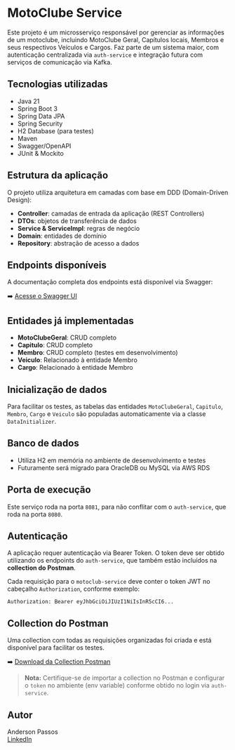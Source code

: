 # MotoClube Service

Este projeto é um microsserviço responsável por gerenciar as informações de um motoclube, incluindo MotoClube Geral, Capítulos locais, Membros e seus respectivos Veículos e Cargos. Faz parte de um sistema maior, com autenticação centralizada via `auth-service` e integração futura com serviços de comunicação via Kafka.

## Tecnologias utilizadas

- Java 21
- Spring Boot 3
- Spring Data JPA
- Spring Security
- H2 Database (para testes)
- Maven
- Swagger/OpenAPI
- JUnit & Mockito

## Estrutura da aplicação

O projeto utiliza arquitetura em camadas com base em DDD (Domain-Driven Design):

- **Controller**: camadas de entrada da aplicação (REST Controllers)
- **DTOs**: objetos de transferência de dados
- **Service & ServiceImpl**: regras de negócio
- **Domain**: entidades de domínio
- **Repository**: abstração de acesso a dados

## Endpoints disponíveis

A documentação completa dos endpoints está disponível via Swagger:

➡️ [Acesse o Swagger UI](http://localhost:8081/swagger-ui/index.html)

## Entidades já implementadas

- **MotoClubeGeral**: CRUD completo
- **Capitulo**: CRUD completo
- **Membro**: CRUD completo (testes em desenvolvimento)
- **Veiculo**: Relacionado à entidade Membro
- **Cargo**: Relacionado à entidade Membro

## Inicialização de dados

Para facilitar os testes, as tabelas das entidades `MotoClubeGeral`, `Capitulo`, `Membro`, `Cargo` e `Veiculo` são populadas automaticamente via a classe `DataInitializer`.

## Banco de dados

- Utiliza H2 em memória no ambiente de desenvolvimento e testes
- Futuramente será migrado para OracleDB ou MySQL via AWS RDS

## Porta de execução

Este serviço roda na porta `8081`, para não conflitar com o `auth-service`, que roda na porta `8080`.

## Autenticação

A aplicação requer autenticação via Bearer Token. O token deve ser obtido utilizando os endpoints do `auth-service`, que também estão incluídos na **collection do Postman**.

Cada requisição para o `motoclub-service` deve conter o token JWT no cabeçalho `Authorization`, conforme exemplo:

```http
Authorization: Bearer eyJhbGciOiJIUzI1NiIsInR5cCI6...
```

## Collection do Postman

Uma collection com todas as requisições organizadas foi criada e está disponível para facilitar os testes.

➡️ [Download da Collection Postman](./postman/motoclub-service-collection.json)

> **Nota:** Certifique-se de importar a collection no Postman e configurar o `token` no ambiente (env variable) conforme obtido no login via `auth-service`.

## Autor

Anderson Passos  
[LinkedIn](http://www.linkedin.com/in/anderson-passos-dev)